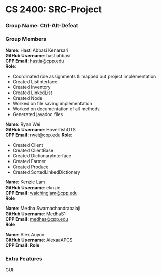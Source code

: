 # CS 2400: SRC-Project

### Group Name: Ctrl-Alt-Defeat

### Group Members
**Name**: Hasti Abbasi Kenarsari\
**GitHub Username**: hastiabbasi\
**CPP Email**: hastia@cpp.edu\
**Role**:
- Coordinated role assignments & mapped out project implementation
- Created ListInterface
- Created Inventory
- Created LinkedList
- Created Node
- Worked on file saving implementation
- Worked on documentation of all methods 
- Generated javadoc files

**Name**: Ryan Wei\
**GitHub Username**: HoverfishOTS\
**CPP Email**: rwei@cpp.edu
**Role**:
- Created Client
- Created ClientBase
- Created DictionaryInterface
- Created Farmer
- Created Produce
- Created SortedLinkedDictionary

**Name**: Kenzie Lam\
**GitHub Username**: eknzie\
**CPP Email**: waichinglam@cpp.edu\
**Role**

**Name**: Medha Swarnachandrabalaji\
**GitHub Username**: MedhaS1\
**CPP Email**: medhas@cpp.edu\
**Role**

**Name**: Alex Auyon\
**GitHub Username**: AlexaaAPCS\
**CPP Email**: 
**Role**

  
### Extra Features
GUI
